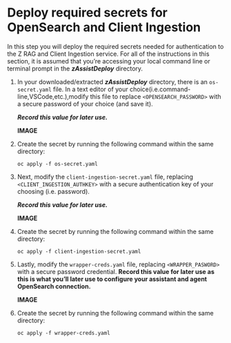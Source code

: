 # Deploy required secrets for OpenSearch and Client Ingestion

In this step you will deploy the required secrets needed for authentication to the Z RAG and Client Ingestion service. For all of the instructions in this section, it is assumed that you’re accessing your local command line or terminal prompt in the ***zAssistDeploy*** directory.

1. In your downloaded/extracted ***zAssistDeploy*** directory, there is an `os-secret.yaml` file. In a text editor of your choice(i.e.command-line,VSCode,etc.),modify this file to replace `<OPENSEARCH_PASSWORD>` with a secure password of your choice (and save it). 
   
    ***Record this value for later use.***
    
    **IMAGE**

2. Create the secret by running the following command within the same directory:
   
    `oc apply -f os-secret.yaml`
   
3. Next, modify the `client-ingestion-secret.yaml` file, replacing `<CLIENT_INGESTION_AUTHKEY>` with a 
secure authentication key of your choosing (i.e. password). 

    ***Record this value for later use.***

    **IMAGE**

4. Create the secret by running the following command within the same directory:
   
    `oc apply -f client-ingestion-secret.yaml`

5. Lastly, modify the `wrapper-creds.yaml` file, replacing `<WRAPPER_PASWORD>` with a secure password credential. **Record this value for later use as this is what you’ll later use to configure your assistant and agent OpenSearch connection.**
   
    **IMAGE**

6. Create the secret by running the following command within the same directory:
   
    `oc apply -f wrapper-creds.yaml`

